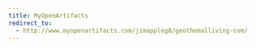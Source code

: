 ```yaml
---
title: MyOpenArtifacts
redirect_to:
  - http://www.myopenartifacts.com/jimappleg8/geothemalliving-com/
---
```

